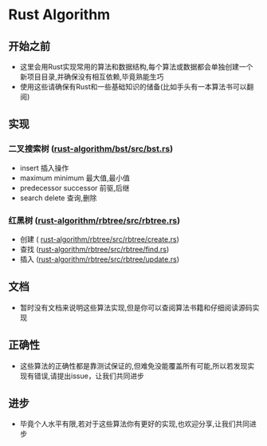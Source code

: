 # Rust Algorithm
## 开始之前
- 这里会用Rust实现常用的算法和数据结构,每个算法或数据都会单独创建一个新项目目录,并确保没有相互依赖,毕竟熟能生巧
- 使用这些请确保有Rust和一些基础知识的储备(比如手头有一本算法书可以翻阅)
## 实现
  ### 二叉搜索树 ([rust-algorithm/bst/src/bst.rs](rust-algorithm/bst/src/bst.rs))
  - insert 插入操作
  - maximum minimum 最大值,最小值
  - predecessor successor 前驱,后继
  - search delete 查询,删除
  ### 红黑树 ([rust-algorithm/rbtree/src/rbtree.rs](rust-algorithm/rbtree/src/rbtree.rs))
  - 创建 (       [rust-algorithm/rbtree/src/rbtree/create.rs](rust-algorithm/rbtree/src/rbtree/create.rs))
  - 查找 ([rust-algorithm/rbtree/src/rbtree/find.rs](rust-algorithm/rbtree/src/rbtree/find.rs))
  - 插入 ([rust-algorithm/rbtree/src/rbtree/update.rs](rust-algorithm/rbtree/src/rbtree/update.rs))
## 文档
- 暂时没有文档来说明这些算法实现,但是你可以查阅算法书籍和仔细阅读源码实现
## 正确性
- 这些算法的正确性都是靠测试保证的,但难免没能覆盖所有可能,所以若发现实现有错误,请提出issue，让我们共同进步
## 进步
- 毕竟个人水平有限,若对于这些算法你有更好的实现,也欢迎分享,让我们共同进步
